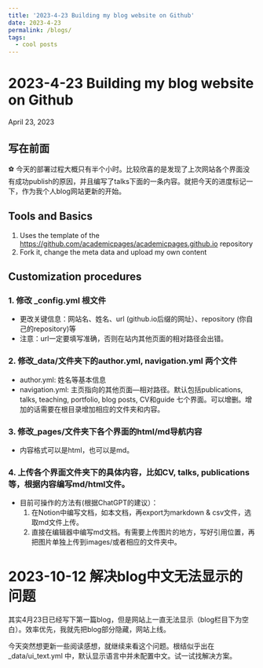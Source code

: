 ```yaml
---
title: '2023-4-23 Building my blog website on Github'
date: 2023-4-23
permalink: /blogs/
tags:
  - cool posts
---
```



# 2023-4-23 Building my blog website on Github

April 23, 2023 

## 写在前面

<aside>
⚽ 今天的部署过程大概只有半个小时。比较欣喜的是发现了上次网站各个界面没有成功publish的原因，并且编写了talks下面的一条内容。就把今天的进度标记一下，作为我个人blog网站更新的开始。

</aside>

## Tools and Basics

1. Uses the template of the https://github.com/academicpages/academicpages.github.io repository
2. Fork it, change the meta data and upload my own content

## Customization procedures

### 1. 修改 _config.yml 根文件
  
  - 更改关键信息：网站名、姓名、url (github.io后缀的网址）、repository (你自己的repository)等
  - 注意：url一定要填写准确，否则在站内其他页面的相对路径会出错。



### 2. 修改_data/文件夹下的author.yml, navigation.yml 两个文件

  - author.yml: 姓名等基本信息
  - navigation.yml: 主页指向的其他页面—相对路径。默认包括publications, talks, teaching, portfolio, blog posts, CV和guide 七个界面。可以增删。增加的话需要在根目录增加相应的文件夹和内容。



### 3. 修改_pages/文件夹下各个界面的html/md导航内容

  - 内容格式可以是html，也可以是md。


### 4. 上传各个界面文件夹下的具体内容，比如CV, talks, publications等，根据内容编写md/html文件。

  - 目前可操作的方法有(根据ChatGPT的建议）：
    1. 在Notion中编写文档，如本文档，再export为markdown & csv文件，选取md文件上传。
    2. 直接在编辑器中编写md文档。有需要上传图片的地方，写好引用位置，再把图片单独上传到images/或者相应的文件夹中。

# 2023-10-12 解决blog中文无法显示的问题

其实4月23日已经写下第一篇blog，但是网站上一直无法显示（blog栏目下为空白）。效率优先，我就先把blog部分隐藏，网站上线。

今天突然想更新一些阅读感想，就继续来看这个问题。根结似乎出在 _data/ui_text.yml 中，默认显示语言中并未配置中文。试一试找解决方案。

